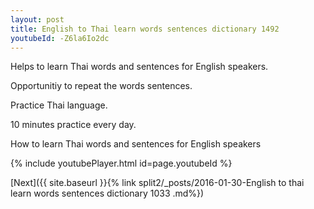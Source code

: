 ```yaml
---
layout: post
title: English to Thai learn words sentences dictionary 1492 
youtubeId: -Z6la6Io2dc
---
```

 
 
Helps to learn Thai words and sentences for English speakers.

Opportunitiy to repeat the words sentences. 

Practice Thai language. 
 
10 minutes practice every day. 
 
How to learn Thai words and sentences for English speakers 
 
{% include youtubePlayer.html id=page.youtubeId %}
 
 
[Next]({{ site.baseurl }}{% link  split2/_posts/2016-01-30-English to thai learn words sentences dictionary 1033 .md%})
 
